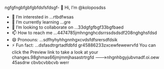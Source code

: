 ngfgfngbfgbfgbfdsfsfdsgf- 👋 Hi, I’m @koloposdss
- 👀 I’m interested in ...rtbdfwsas
- 🌱 I’m currently learning ...gre
- 💞️ I’m looking to collaborate on ...33dgfgfbgf33bgfbaed
- 📫 How to reach me ...4474785jmhngnghcdsrrssdsdsdf208nghghsfdsd
- 😄 Pronouns: ...sdfhyhyhhgnnhgxcvdsfdfsrersdfdsik
- ⚡ Fun fact: ...dsfasdtrgrtadfdbfd
gr45886233zxcewfewewrvfd
You can click the Preview link to take a look at your changes.98ghmas66jmjmmjhasastrtrgfd
--->nhgnhbgyjubvnadf.oi.oew
45asdrw
cbvbcvbbcvb
werr
